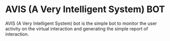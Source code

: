 # AVIS (A Very Intelligent System) BOT
AVIS (A Very Intelligent System) bot is the simple bot to monitor the user activity on the virtual interaction and generating the simple report of interaction. 


